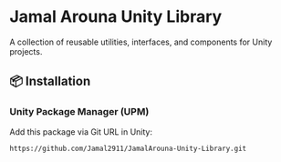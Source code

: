 # Jamal Arouna Unity Library

A collection of reusable utilities, interfaces, and components for Unity projects.

## 📦 Installation

### Unity Package Manager (UPM)

Add this package via Git URL in Unity:

```plaintext
https://github.com/Jamal2911/JamalArouna-Unity-Library.git
